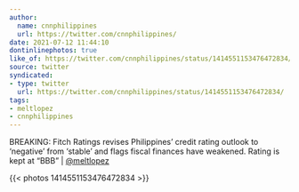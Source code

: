 ```yaml
---
author:
  name: cnnphilippines
  url: https://twitter.com/cnnphilippines/
date: 2021-07-12 11:44:10
dontinlinephotos: true
like_of: https://twitter.com/cnnphilippines/status/1414551153476472834/
source: twitter
syndicated:
- type: twitter
  url: https://twitter.com/cnnphilippines/status/1414551153476472834/
tags:
- meltlopez
- cnnphilippines
---
```


BREAKING: Fitch Ratings revises Philippines’ credit rating outlook to ‘negative’ from ‘stable’ and flags fiscal finances have weakened. Rating is kept at “BBB” | [@meltlopez](https://twitter.com/meltlopez/) 

{{< photos 1414551153476472834 >}}